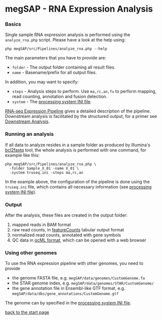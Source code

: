 # megSAP - RNA Expression Analysis

### Basics

Single sample RNA expression analysis is performed using the `analyze_rna.php`
script. Please have a look at the help using:

```shell
php megSAP/src/Pipelines/analyze_rna.php --help
```

The main parameters that you have to provide are:

* `folder` - The output folder containing all result files.
* `name` - Basename/prefix for all output files.

In addition, you may want to specify:

* `steps` - Analysis steps to perform. Use `ma,rc,an,fu` to perform
   mapping, read counting, annotation and fusion detection.
* `system` - The [processing system INI file](processing_system_ini_file.md).

[RNA-seq Expression Pipeline](rna_expression_pipeline.md) gives a detailed
description of the pipeline. Downstream analysis is facilitated by the
structured output, for a primer see [Downstream Analysis](rna_expression_downstream.md).

### Running an analysis

If all data to analyze resides in a sample folder as produced by Illumina's
[bcl2fastq](http://support.illumina.com/sequencing/sequencing_software/bcl2fastq-conversion-software.html)
tool, the whole analysis is performed with one command, for example like this:

```shell
php megSAP/src/Pipelines/analyze_rna.php \
  -folder Sample_X_01 -name X_01 \
  -system truseq.ini -steps ma,rc,an
```

In the example above, the configuration of the pipeline is done using the
`truseq.ini` file, which contains all necessary information (see [processing
system INI file](processing_system_ini_file.md)).


### Output

After the analysis, these files are created in the output folder:

1. mapped reads in BAM format
2. raw read counts, in [featureCounts](http://bioinf.wehi.edu.au/featureCounts/)
   tabular output format
3. normalized read counts, annotated with gene symbols
4. QC data in [qcML format](https://www.ncbi.nlm.nih.gov/pubmed/24760958), which
   can be opened with a web browser


### Using other genomes

To use the RNA expression pipeline with other genomes, you need to provide

* the genome FASTA file, e.g. `megSAP/data/genomes/CustomGenome.fa`
* the STAR genome index, e.g. `megSAP/data/genomes/STAR/CustomGenome/`
* the gene annotation file in Ensembl-like GTF format, e.g.
  `megSAP/data/dbs/gene_annotations/CustomGenome.gtf`

The genome can by specified in the [processing system INI
file](processing_system_ini_file.md).

[back to the start page](../README.md)
